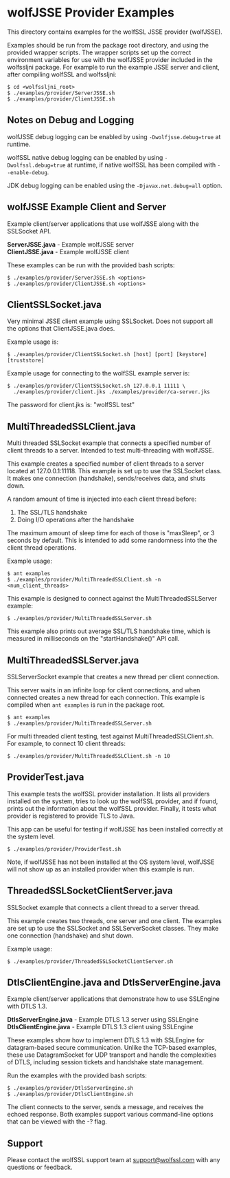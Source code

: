
# wolfJSSE Provider Examples

This directory contains examples for the wolfSSL JSSE provider (wolfJSSE).

Examples should be run from the package root directory, and using the provided
wrapper scripts. The wrapper scripts set up the correct environment variables
for use with the wolfJSSE provider included in the wolfssljni package. For
example to run the example JSSE server and client, after compiling wolfSSL and
wolfssljni:

```
$ cd <wolfssljni_root>
$ ./examples/provider/ServerJSSE.sh
$ ./examples/provider/ClientJSSE.sh
```

## Notes on Debug and Logging

wolfJSSE debug logging can be enabled by using `-Dwolfjsse.debug=true` at
runtime.

wolfSSL native debug logging can be enabled by using `-Dwolfssl.debug=true` at
runtime, if native wolfSSL has been compiled with `--enable-debug`.

JDK debug logging can be enabled using the `-Djavax.net.debug=all` option.

## wolfJSSE Example Client and Server

Example client/server applications that use wolfJSSE along with the SSLSocket
API.

**ServerJSSE.java** - Example wolfJSSE server \
**ClientJSSE.java** - Example wolfJSSE client

These examples can be run with the provided bash scripts:

```
$ ./examples/provider/ServerJSSE.sh <options>
$ ./examples/provider/ClientJSSE.sh <options>
```

## ClientSSLSocket.java

Very minimal JSSE client example using SSLSocket. Does not support all the
options that ClientJSSE.java does.

Example usage is:

```
$ ./examples/provider/ClientSSLSocket.sh [host] [port] [keystore] [truststore]
```

Example usage for connecting to the wolfSSL example server is:

```
$ ./examples/provider/ClientSSLSocket.sh 127.0.0.1 11111 \
  ./examples/provider/client.jks ./examples/provider/ca-server.jks
```

The password for client.jks is: "wolfSSL test"

## MultiThreadedSSLClient.java

Multi threaded SSLSocket example that connects a specified number of client
threads to a server. Intended to test multi-threading with wolfJSSE.

This example creates a specified number of client threads to a server located
at 127.0.0.1:11118. This example is set up to use the SSLSocket class. It makes
one connection (handshake), sends/receives data, and shuts down.

A random amount of time is injected into each client thread before:

  1) The SSL/TLS handshake
  2) Doing I/O operations after the handshake

The maximum amount of sleep time for each of those is "maxSleep", or 3 seconds
by default. This is intended to add some randomness into the the client thread
operations.

Example usage:

```
$ ant examples
$ ./examples/provider/MultiThreadedSSLClient.sh -n <num_client_threads>
```

This example is designed to connect against the MultiThreadedSSLServer example:

```
$ ./examples/provider/MultiThreadedSSLServer.sh
```

This example also prints out average SSL/TLS handshake time, which is measured
in milliseconds on the "startHandshake()" API call.

## MultiThreadedSSLServer.java

SSLServerSocket example that creates a new thread per client connection.

This server waits in an infinite loop for client connections, and when connected
creates a new thread for each connection. This example is compiled when
`ant examples` is run in the package root.

```
$ ant examples
$ ./examples/provider/MultiThreadedSSLServer.sh
```

For multi threaded client testing, test against MultiThreadedSSLClient.sh.
For example, to connect 10 client threads:

```
$ ./examples/provider/MultiThreadedSSLClient.sh -n 10
```

## ProviderTest.java

This example tests the wolfSSL provider installation.  It lists all providers
installed on the system, tries to look up the wolfSSL provider, and if
found, prints out the information about the wolfSSL provider. Finally, it tests
what provider is registered to provide TLS to Java.

This app can be useful for testing if wolfJSSE has been installed
correctly at the system level.

```
$ ./examples/provider/ProviderTest.sh
```

Note, if wolfJSSE has not been installed at the OS system level, wolfJSSE
will not show up as an installed provider when this example is run.

## ThreadedSSLSocketClientServer.java

SSLSocket example that connects a client thread to a server thread.

This example creates two threads, one server and one client. The examples
are set up to use the SSLSocket and SSLServerSocket classes. They make
one connection (handshake) and shut down.

Example usage:

```
$ ./examples/provider/ThreadedSSLSocketClientServer.sh
```

## DtlsClientEngine.java and DtlsServerEngine.java

Example client/server applications that demonstrate how to use SSLEngine with DTLS 1.3.

**DtlsServerEngine.java** - Example DTLS 1.3 server using SSLEngine
**DtlsClientEngine.java** - Example DTLS 1.3 client using SSLEngine

These examples show how to implement DTLS 1.3 with SSLEngine for datagram-based
secure communication. Unlike the TCP-based examples, these use DatagramSocket for
UDP transport and handle the complexities of DTLS, including session tickets
and handshake state management.

Run the examples with the provided bash scripts:

```
$ ./examples/provider/DtlsServerEngine.sh
$ ./examples/provider/DtlsClientEngine.sh
```

The client connects to the server, sends a message, and receives the echoed response.
Both examples support various command-line options that can be viewed with the -? flag.

## Support

Please contact the wolfSSL support team at support@wolfssl.com with any
questions or feedback.

